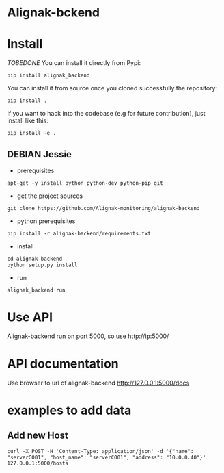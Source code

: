# Alignak-bckend


# Install

*TOBEDONE* You can install it directly from Pypi:

```
pip install alignak_backend
```

You can install it from source once you cloned successfully the
repository:

```
pip install .
```

If you want to hack into the codebase (e.g for future contribution),
just install like this:

```
pip install -e .
```

## DEBIAN Jessie

* prerequisites

```
apt-get -y install python python-dev python-pip git
```

* get the project sources

```
git clone https://github.com/Alignak-monitoring/alignak-backend
```

* python prerequisites

```
pip install -r alignak-backend/requirements.txt
```

* install 

```
cd alignak-backend
python setup.py install
```

* run
```
alignak_backend run
```

# Use API
Alignak-backend run on port 5000, so use http://ip:5000/

# API documentation
Use browser to url of alignak-backend http://127.0.0.1:5000/docs

# examples to add data

## Add new Host

```
curl -X POST -H 'Content-Type: application/json' -d '{"name": "serverC001", "host_name": "serverC001", "address": "10.0.0.40"}' 127.0.0.1:5000/hosts
```